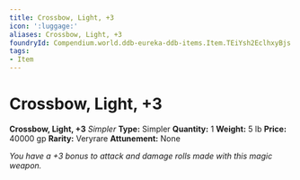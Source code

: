```yaml
---
title: Crossbow, Light, +3
icon: ':luggage:'
aliases: Crossbow, Light, +3
foundryId: Compendium.world.ddb-eureka-ddb-items.Item.TEiYsh2EclhxyBjs
tags:
- Item
---
```


# Crossbow, Light, +3

**Crossbow, Light, +3**
_Simpler_
**Type:** Simpler
**Quantity:** 1
**Weight:** 5 lb
**Price:** 40000 gp
**Rarity:** Veryrare
**Attunement:** None

*You have a +3 bonus to attack and damage rolls made with this magic weapon.*